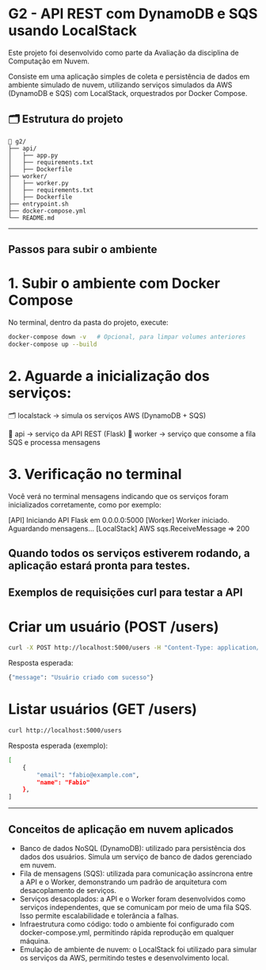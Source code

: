 # G2 - API REST com DynamoDB e SQS usando LocalStack

Este projeto foi desenvolvido como parte da Avaliação da disciplina de Computação em Nuvem.

Consiste em uma aplicação simples de coleta e persistência de dados em ambiente simulado de nuvem, utilizando serviços simulados da AWS (DynamoDB e SQS) com LocalStack, orquestrados por Docker Compose.

## 🗂️ Estrutura do projeto

```plaintext
📁 g2/
├── api/
│   ├── app.py
│   ├── requirements.txt
│   ├── Dockerfile
├── worker/
│   ├── worker.py
│   ├── requirements.txt
│   ├── Dockerfile
├── entrypoint.sh
├── docker-compose.yml
└── README.md
```
---
## Passos para subir o ambiente

# 1. Subir o ambiente com Docker Compose

No terminal, dentro da pasta do projeto, execute:

```bash
docker-compose down -v   # Opcional, para limpar volumes anteriores
docker-compose up --build

```

# 2. Aguarde a inicialização dos serviços:
🗂️ localstack → simula os serviços AWS (DynamoDB + SQS)

🚀 api → serviço da API REST (Flask)
🚀 worker → serviço que consome a fila SQS e processa mensagens

# 3. Verificação no terminal
Você verá no terminal mensagens indicando que os serviços foram inicializados corretamente, como por exemplo:

[API] Iniciando API Flask em 0.0.0.0:5000
[Worker] Worker iniciado. Aguardando mensagens...
[LocalStack] AWS sqs.ReceiveMessage => 200

Quando todos os serviços estiverem rodando, a aplicação estará pronta para testes.
---
## Exemplos de requisições curl para testar a API
# Criar um usuário (POST /users)

```bash
curl -X POST http://localhost:5000/users -H "Content-Type: application/json" -d '{"name": "Fabio", "email": "fabio@example.com"}'
```

Resposta esperada: 
```bash
{"message": "Usuário criado com sucesso"}
```
# Listar usuários (GET /users)

```bash
curl http://localhost:5000/users
```
Resposta esperada (exemplo):
```bash
[
    {
        "email": "fabio@example.com",
        "name": "Fabio"
    },
]
```
---
## Conceitos de aplicação em nuvem aplicados
- Banco de dados NoSQL (DynamoDB): utilizado para persistência dos dados dos usuários. Simula um serviço de banco de dados gerenciado em nuvem.
- Fila de mensagens (SQS): utilizada para comunicação assíncrona entre a API e o Worker, demonstrando um padrão de arquitetura com desacoplamento de serviços.
- Serviços desacoplados: a API e o Worker foram desenvolvidos como serviços independentes, que se comunicam por meio de uma fila SQS. Isso permite escalabilidade e tolerância a falhas.
- Infraestrutura como código: todo o ambiente foi configurado com docker-compose.yml, permitindo rápida reprodução em qualquer máquina.
- Emulação de ambiente de nuvem: o LocalStack foi utilizado para simular os serviços da AWS, permitindo testes e desenvolvimento local.
